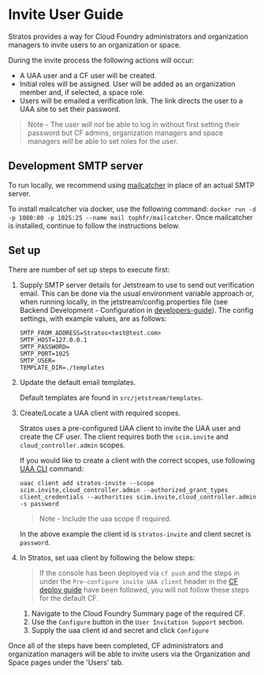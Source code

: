 # Invite User Guide

Stratos provides a way for Cloud Foundry administrators and organization managers to invite users to an organization or space.

During the invite process the following actions will occur:

- A UAA user and a CF user will be created.
- Initial roles will be assigned. User will be added as an organization member and, if selected, a space role.
- Users will be emailed a verification link. The link directs the user to a UAA site to set their password.

> Note - The user *will not* be able to log in without first setting their password but CF admins, organization managers and space managers *will* be able to set roles for the user.

## Development SMTP server

 To run locally, we recommend using [mailcatcher](https://mailcatcher.me/) in place of an actual SMTP server.

 To install mailcatcher via docker, use the following command: `docker run -d -p 1080:80 -p 1025:25 --name mail tophfr/mailcatcher`. Once mailcatcher is installed, continue to follow the instructions below.

## Set up

There are number of set up steps to execute first:

1) Supply SMTP server details for Jetstream to use to send out verification email. This can be done via the usual environment variable
   approach or, when running locally, in the jetstream/config.properties file (see Backend Development - Configuration in [developers-guide](./developers-guide.md)). The config settings, with example values, are as follows:

   ```
   SMTP_FROM_ADDRESS=Stratos<test@test.com>
   SMTP_HOST=127.0.0.1
   SMTP_PASSWORD=
   SMTP_PORT=1025
   SMTP_USER=
   TEMPLATE_DIR=./templates
   ```

2) Update the default email templates.

   Default templates are found in `src/jetstream/templates`.

3) Create/Locate a UAA client with required scopes.

   Stratos uses a pre-configured UAA client to invite the UAA user and create the CF user. The client requires both the `scim.invite` and `cloud_controller.admin` scopes.

   If you would like to create a client with the correct scopes, use following [UAA CLI](https://github.com/cloudfoundry/cf-uaac) command:

   ```
   uaac client add stratos-invite --scope scim.invite,cloud_controller.admin --authorized_grant_types client_credentials --authorities scim.invite,cloud_controller.admin -s password
   ```

   > Note - Include the uaa scope if required.

   In the above example the client id is `stratos-invite` and client secret is `password`.

4) In Stratos, set uaa client by following the below steps:

   > If the console has been deployed via `cf push` and the steps in under the `Pre-configure invite UAA client` header in the  [CF deploy guide](../deploy/cloud-foundry/README.md)  have been followed, you will not follow these steps for the default CF.

   1) Navigate to the Cloud Foundry Summary page of the required CF.
   2) Use the `Configure` button in the `User Invitation Support` section.
   3) Supply the uaa client id and secret and click `Configure`

Once all of the steps have been completed, CF administrators and organization managers will be able to invite users via the Organization and Space pages under the 'Users' tab.